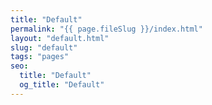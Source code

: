 ```yaml
---
title: "Default"
permalink: "{{ page.fileSlug }}/index.html"
layout: "default.html"
slug: "default"
tags: "pages"
seo:
  title: "Default"
  og_title: "Default"
---
```



